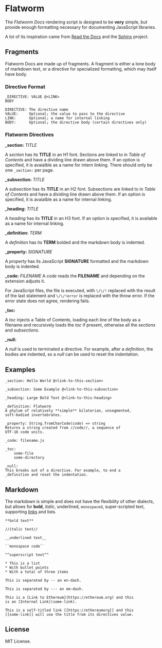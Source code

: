 Flatworm
========

The *Flatworm Docs* rendering script is designed to be **very**
simple, but provide enough formatting necessary for documenting
JavaScript libraries.

A lot of its inspiration came from [Read the Docs](https://github.com/readthedocs/sphinx_rtd_theme) and
the [Sphinx](https://www.sphinx-doc.org/) project.


Fragments
---------

Flatworm Docs are made up of fragments. A fragment is either a lone
body of markdown text, or a directive for specialized formatting,
which may itself have body.


### Directive Format

```
_DIRECTIVE: VALUE @<LINK>
BODY

DIRECTIVE: The directive name
VALUE:     Optional; the value to pass to the directive
LINK:      Optional; a name for internal linking
BODY:      Optional; the directive body (certain directives only)
```


### Flatworm Directives

**_section:** *TITLE*

A *section* has its **TITLE** in an H1 font. Sections are linked
to in *Table of Contents* and have a dividing line drawn above
them. If an option is specified, it is avaialble as a name for
intern linking. There should only be one `_section:` per page.

**_subsection:** *TITLE*

A *subsection* has its **TITLE** in an H2 font. Subsections are linked
to in *Table of Contents* and have a dividing line drawn above
them. If an option is specified, it is avaialble as a name for
internal linking.

**_heading:** *TITLE*

A *heading* has its **TITLE** in an H3 font. If an option is specified,
it is available as a name for internal linking.

**_definition:** *TERM*

A *definition* has its **TERM** bolded and the markdown body is
indented.

**_property:** *SIGNATURE*

A *property* has its JavaScript **SIGNATURE** formatted and the
markdown body is indented.

**_code:** *FILENAME*
A *code* reads the **FILENAME** and depending on the extension
adjusts it.

For JavaScript files, the file is executed, with `\/\/!` replaced
with the result of the last statement and `\/\/!error` is replaced
with the throw error. If the error state does not agree, rendering
fails.

**_toc:**

A *toc* injects a Table of Contents, loading each line of the
body as a filename and recursively loads the *toc* if present,
otherwise all the *sections* and *subsections*.

**_null:**

A *null* is used to terminated a directive. For example, after
a *definition*, the bodies are indented, so a *null* can be
used to reset the indentation.


## Examples

```
_section: Hello World @<link-to-this-section>

_subsection: Some Example @<link-to-this-subsection>

_heading: Large Bold Text @<link-to-this-heading>

_definition: Flatworm
A phylum of relatively **simple** bilaterian, unsegmented,
soft-bodied invertebrates.

_property: String.fromCharCode(code) => string
Returns a string created from //code//, a sequence of
UTF-16 code units.

_code: filename.js

_toc:
    some-file
    some-directory

_null:
This breaks out of a directive. For example, to end a
_definition and reset the indentation.
```


Markdown
--------

The markdown is simple and does not have the flexibility of
other dialects, but allows for **bold**, *italic*,
underlined, `monospaced`, super-scripted text,
supporting [links](flatworm-markdown) and lists.

```
**bold text**

//italic text//

__underlined text__

``monospace code``

^^superscript text^^

* This is a list
* With bullet points
* With a total of three items

This is separated by -- an en-dash.

This is separated by --- an em-dash.

This is a [Link to Ethereum](https://ethereum.org) and this
is an [Internal Link](some-link).

This is a self-titled link [[https://ethereumorg]] and this
[[some-link]] will use the title from its directives value.
```

License
-------

MIT License.
